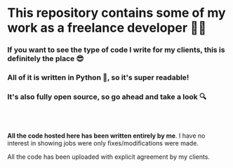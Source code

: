 # This repository contains some of my work as a freelance developer 👨‍💻


### If you want to see the type of code I write for my clients, this is definitely the place 😎

### All of it is written in Python 🐍, so it's super readable!

### It's also fully open source, so go ahead and take a look 🔍
<br>


</br>

**All the code hosted here has been written entirely by me**.
I have no interest in showing jobs were only fixes/modifications were made.

All the code has been uploaded with explicit agreement by my clients.

